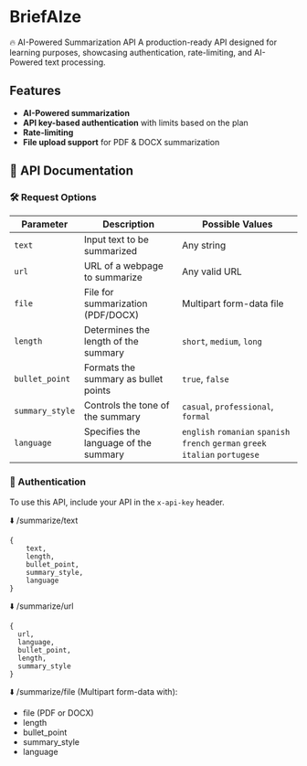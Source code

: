 ﻿# BriefAIze
🔥 AI-Powered Summarization API
A production-ready API designed for learning purposes, showcasing authentication, rate-limiting, and AI-Powered text processing.

## Features
- **AI-Powered summarization**
- **API key-based authentication** with limits based on the plan
- **Rate-limiting**
- **File upload support** for PDF & DOCX summarization

## 🚀 API Documentation

### 🛠 Request Options

| **Parameter**    | **Description**                              | **Possible Values**                      |
|-----------------|------------------------------------------|------------------------------------------|
| `text`          | Input text to be summarized             | Any string                              |
| `url`           | URL of a webpage to summarize          | Any valid URL                           |
| `file`          | File for summarization (PDF/DOCX)      | Multipart form-data file                |
| `length`        | Determines the length of the summary   | `short`, `medium`, `long`               |
| `bullet_point`  | Formats the summary as bullet points   | `true`, `false`                         |
| `summary_style` | Controls the tone of the summary       | `casual`, `professional`, `formal`      |
| `language`      | Specifies the language of the summary  | `english` `romanian` `spanish` `french` `german` `greek` `italian` `portugese` |


### 🔑 Authentication
To use this API, include your API in the `x-api-key` header.

⬇️ /summarize/text
```
{
    text,
    length,
    bullet_point,
    summary_style,
    language        
}
```

⬇️ /summarize/url
```
{
  url,
  language,
  bullet_point,
  length,
  summary_style
}
```

⬇️ /summarize/file
(Multipart form-data with):
* file (PDF or DOCX)
* length
* bullet_point
* summary_style
* language
